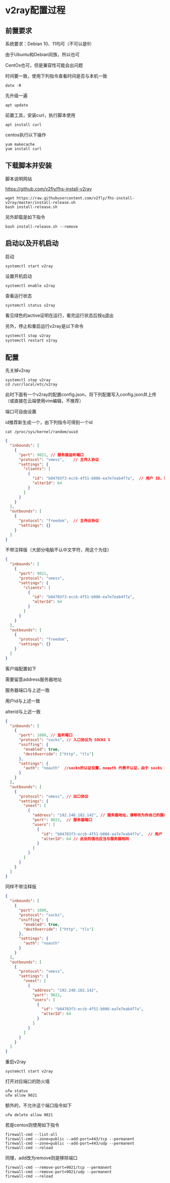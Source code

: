 #  v2ray配置过程

## 前置要求

系统要求：Debian 10、11均可（不可以是9）

由于Ubuntu和Debian同族，所以也可

CentOs也可，但是兼容性可能会出问题

时间要一致，使用下列指令查看时间是否与本机一致

```
date -R
```

先升级一遍

```
apt update
```



前置工具，安装curl，执行脚本使用

```
apt install curl
```



centos执行以下操作

```
yum makecache
yum install curl
```



## 下载脚本并安装

脚本说明网站

https://github.com/v2fly/fhs-install-v2ray

```
wget https://raw.githubusercontent.com/v2fly/fhs-install-v2ray/master/install-release.sh
bash install-release.sh
```



另外卸载是如下指令

```
bash install-release.sh --remove
```



## 启动以及开机启动

启动

```
systemctl start v2ray
```

设置开机启动

```
systemctl enable v2ray
```

查看运行状态

```
systemctl status v2ray
```

看见绿色的active证明在运行，看完运行状态后按q退出



另外，停止和重启运行v2ray是以下命令

```1
systemctl stop v2ray
systemctl restart v2ray
```



## 配置

先关掉v2ray

```
systemctl stop v2ray
cd /usr/local/etc/v2ray
```

此时下面有一个v2ray的配置config.json，将下列配置写入config.json并上传（或直接在云端使用vim编辑，不推荐）

端口可自由设置

id推荐新生成一个，由下列指令可得到一个id

```
cat /proc/sys/kernel/random/uuid
```

```json
{
  "inbounds": [
    {
      "port": 9021, // 服务器监听端口
      "protocol": "vmess",    // 主传入协议
      "settings": {
        "clients": [
          {
            "id": "b84703f3-eccb-4f51-b086-ea7e7eab4f7a",  // 用户 ID，客户端与服务器必须相同
            "alterId": 64
          }
        ]
      }
    }
  ],
  "outbounds": [
    {
      "protocol": "freedom",  // 主传出协议
      "settings": {}
    }
  ]
}
```

不带注释版（大部分电脑不认中文字符，用这个为佳）

```json
{
  "inbounds": [
    {
      "port": 9021,
      "protocol": "vmess",
      "settings": {
        "clients": [
          {
            "id": "b84703f3-eccb-4f51-b086-ea7e7eab4f7a",
            "alterId": 64
          }
        ]
      }
    }
  ],
  "outbounds": [
    {
      "protocol": "freedom",
      "settings": {}
    }
  ]
}
```



客户端配置如下

需要留意address服务器地址

服务器端口与上述一致

用户id与上述一致

alterid与上述一致

```json
{
  "inbounds": [
    {
      "port": 1080, // 监听端口
      "protocol": "socks", // 入口协议为 SOCKS 5
      "sniffing": {
        "enabled": true,
        "destOverride": ["http", "tls"]
      },
      "settings": {
        "auth": "noauth"  //socks的认证设置，noauth 代表不认证，由于 socks 通常在客户端使用，所以这里不认证
      }
    }
  ],
  "outbounds": [
    {
      "protocol": "vmess", // 出口协议
      "settings": {
        "vnext": [
          {
            "address": "192.248.182.142", // 服务器地址，请修改为你自己的服务器 IP 或域名
            "port": 9021,  // 服务器端口
            "users": [
              {
                "id": "b84703f3-eccb-4f51-b086-ea7e7eab4f7a",  // 用户 ID，必须与服务器端配置相同
                "alterId": 64 // 此处的值也应当与服务器相同
              }
            ]
          }
        ]
      }
    }
  ]
}
```

同样不带注释版

```json
{
  "inbounds": [
    {
      "port": 1080,
      "protocol": "socks",
      "sniffing": {
        "enabled": true,
        "destOverride": ["http", "tls"]
      },
      "settings": {
        "auth": "noauth"
      }
    }
  ],
  "outbounds": [
    {
      "protocol": "vmess",
      "settings": {
        "vnext": [
          {
            "address": "192.248.182.142",
            "port": 9021,
            "users": [
              {
                "id": "b84703f3-eccb-4f51-b086-ea7e7eab4f7a",
                "alterId": 64
              }
            ]
          }
        ]
      }
    }
  ]
}
```

重启v2ray

```
systemctl start v2ray
```

打开对应端口的防火墙

```
ufw status
ufw allow 9021
```



额外的，不允许这个端口指令如下

```
ufw delete allow 9021
```

若是centos则使用如下指令

```
firewall-cmd --list-all
firewall-cmd --zone=public --add-port=443/tcp --permanent
firewall-cmd --zone=public --add-port=443/udp --permanent
firewall-cmd --reload
```

同理，add改为remove则是移除端口

```
firewall-cmd --remove-port=9021/tcp --permanent
firewall-cmd --remove-port=9021/udp --permanent
firewall-cmd --reload
```





